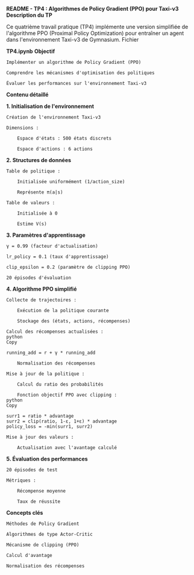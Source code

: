 **README - TP4 : Algorithmes de Policy Gradient (PPO) pour Taxi-v3**
**Description du TP**

Ce quatrième travail pratique (TP4) implémente une version simplifiée de l'algorithme PPO (Proximal Policy Optimization) pour entraîner un agent dans l'environnement Taxi-v3 de Gymnasium.
Fichier

**TP4.ipynb**
**Objectif**

    Implémenter un algorithme de Policy Gradient (PPO)

    Comprendre les mécanismes d'optimisation des politiques

    Évaluer les performances sur l'environnement Taxi-v3

**Contenu détaillé**

**1. Initialisation de l'environnement**

    Création de l'environnement Taxi-v3

    Dimensions :

        Espace d'états : 500 états discrets

        Espace d'actions : 6 actions

**2. Structures de données**

    Table de politique :

        Initialisée uniformément (1/action_size)

        Représente π(a|s)

    Table de valeurs :

        Initialisée à 0

        Estime V(s)

**3. Paramètres d'apprentissage**

    γ = 0.99 (facteur d'actualisation)

    lr_policy = 0.1 (taux d'apprentissage)

    clip_epsilon = 0.2 (paramètre de clipping PPO)

    20 épisodes d'évaluation

**4. Algorithme PPO simplifié**

    Collecte de trajectoires :

        Exécution de la politique courante

        Stockage des (états, actions, récompenses)

    Calcul des récompenses actualisées :
    python
    Copy

    running_add = r + γ * running_add

        Normalisation des récompenses

    Mise à jour de la politique :

        Calcul du ratio des probabilités

        Fonction objectif PPO avec clipping :
    python
    Copy

    surr1 = ratio * advantage
    surr2 = clip(ratio, 1-ε, 1+ε) * advantage
    policy_loss = -min(surr1, surr2)

    Mise à jour des valeurs :

        Actualisation avec l'avantage calculé

**5. Évaluation des performances**

    20 épisodes de test

    Métriques :

        Récompense moyenne

        Taux de réussite

**Concepts clés**

    Méthodes de Policy Gradient

    Algorithmes de type Actor-Critic

    Mécanisme de clipping (PPO)

    Calcul d'avantage

    Normalisation des récompenses